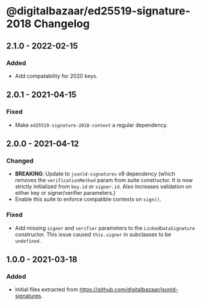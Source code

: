 # @digitalbazaar/ed25519-signature-2018 Changelog

## 2.1.0 - 2022-02-15

### Added
- Add compatability for 2020 keys.

## 2.0.1 - 2021-04-15

### Fixed
- Make `ed25519-signature-2018-context` a regular dependency.

## 2.0.0 - 2021-04-12

### Changed
- **BREAKING**: Update to `jsonld-signatures` v9 dependency (which removes the
  `verificationMethod` param from suite constructor. It is now strictly
  initialized from `key.id` or `signer.id`. Also increases validation on either
  key or signer/verifier parameters.)
- Enable this suite to enforce compatible contexts on `sign()`.

### Fixed
- Add missing `signer` and `verifier` parameters to the `LinkedDataSignature`
  constructor. This issue caused `this.signer` in subclasses to be `undefined`.

## 1.0.0 - 2021-03-18

### Added
- Initial files extracted from https://github.com/digitalbazaar/jsonld-signatures.
